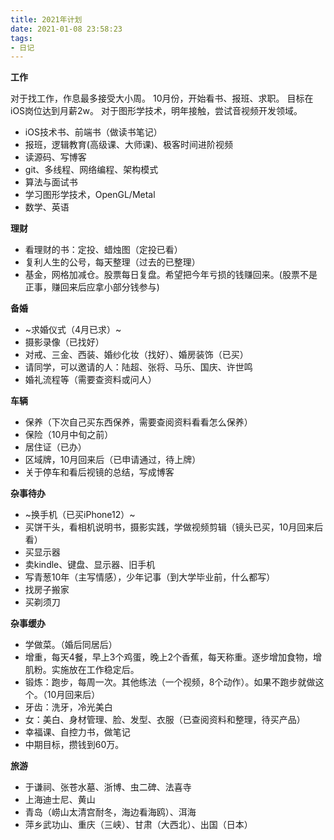 ```yaml
---
title: 2021年计划
date: 2021-01-08 23:58:23
tags:
- 日记
---
```


**工作**

对于找工作，作息最多接受大小周。
10月份，开始看书、报班、求职。
目标在iOS岗位达到月薪2w。
对于图形学技术，明年接触，尝试音视频开发领域。

- iOS技术书、前端书（做读书笔记）
- 报班，逻辑教育(高级课、大师课)、极客时间进阶视频
- 读源码、写博客
- git、多线程、网络编程、架构模式
- 算法与面试书
- 学习图形学技术，OpenGL/Metal
- 数学、英语

**理财**

- 看理财的书：定投、蜡烛图（定投已看）
- 复利人生的公号，每天整理（过去的已整理）
- 基金，网格加减仓。股票每日复盘。希望把今年亏损的钱赚回来。(股票不是正事，赚回来后应拿小部分钱参与)

**备婚**

- ~求婚仪式（4月已求）~
- 摄影录像（已找好）
- 对戒、三金、西装、婚纱化妆（找好）、婚房装饰（已买）
- 请同学，可以邀请的人：陆超、张将、马乐、国庆、许世鸣
- 婚礼流程等（需要查资料或问人）

**车辆**

- 保养（下次自己买东西保养，需要查阅资料看看怎么保养）
- 保险（10月中旬之前）
- 居住证（已办）
- 区域牌，10月回来后（已申请通过，待上牌）
- 关于停车和看后视镜的总结，写成博客

**杂事待办**

- ~换手机（已买iPhone12）~
- 买饼干头，看相机说明书，摄影实践，学做视频剪辑（镜头已买，10月回来后看）
- 买显示器
- 卖kindle、键盘、显示器、旧手机
- 写青葱10年（主写情感），少年记事（到大学毕业前，什么都写）
- 找房子搬家
- 买剃须刀

**杂事缓办**

- 学做菜。（婚后同居后）
- 增重，每天4餐，早上3个鸡蛋，晚上2个香蕉，每天称重。逐步增加食物，增肌粉。实施放在工作稳定后。
- 锻炼：跑步，每周一次。其他练法（一个视频，8个动作）。如果不跑步就做这个。（10月回来后）
- 牙齿：洗牙，冷光美白
- 女：美白、身材管理、脸、发型、衣服（已查阅资料和整理，待买产品）
- 幸福课、自控力书，做笔记
- 中期目标，攒钱到60万。

**旅游**

- 于谦祠、张苍水墓、浙博、虫二碑、法喜寺
- 上海迪士尼、黄山
- 青岛（崂山太清宫耐冬，海边看海鸥）、洱海
- 萍乡武功山、重庆（三峡）、甘肃（大西北）、出国（日本）

